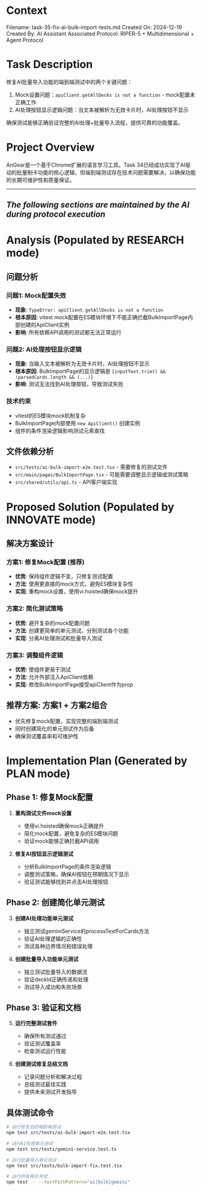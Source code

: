 # Context
Filename: task-35-fix-ai-bulk-import-tests.md
Created On: 2024-12-19
Created By: AI Assistant
Associated Protocol: RIPER-5 + Multidimensional + Agent Protocol

# Task Description
修复AI批量导入功能的端到端测试中的两个关键问题：
1. Mock设置问题：`apiClient.getAllDecks is not a function` - mock配置未正确工作
2. AI处理按钮显示逻辑问题：当文本被解析为无效卡片时，AI处理按钮不显示

确保测试能够正确验证完整的AI处理+批量导入流程，提供可靠的功能覆盖。

# Project Overview
AnGear是一个基于Chrome扩展的语言学习工具。Task 34已经成功实现了AI驱动的批量制卡功能的核心逻辑，但端到端测试存在技术问题需要解决，以确保功能的长期可维护性和质量保证。

---
*The following sections are maintained by the AI during protocol execution*
---

# Analysis (Populated by RESEARCH mode)

## 问题分析

### 问题1: Mock配置失效
- **现象**: `TypeError: apiClient.getAllDecks is not a function`
- **根本原因**: vitest mock配置在ES模块环境下不能正确拦截BulkImportPage内部创建的ApiClient实例
- **影响**: 所有依赖API调用的测试都无法正常运行

### 问题2: AI处理按钮显示逻辑
- **现象**: 当输入文本被解析为无效卡片时，AI处理按钮不显示
- **根本原因**: BulkImportPage的显示逻辑是 `{inputText.trim() && !parsedCards.length && (...)}` 
- **影响**: 测试无法找到AI处理按钮，导致测试失败

### 技术约束
- vitest的ES模块mock机制复杂
- BulkImportPage内部使用 `new ApiClient()` 创建实例
- 组件的条件渲染逻辑影响测试元素查找

## 文件依赖分析
- `src/tests/ai-bulk-import-e2e.test.tsx` - 需要修复的测试文件
- `src/main/pages/BulkImportPage.tsx` - 可能需要调整显示逻辑或测试策略
- `src/shared/utils/api.ts` - API客户端实现

# Proposed Solution (Populated by INNOVATE mode)

## 解决方案设计

### 方案1: 修复Mock配置 (推荐)
- **优势**: 保持组件逻辑不变，只修复测试配置
- **方法**: 使用更直接的mock方式，避免ES模块复杂性
- **实现**: 重构mock设置，使用vi.hoisted确保mock提升

### 方案2: 简化测试策略
- **优势**: 避开复杂的mock配置问题
- **方法**: 创建更简单的单元测试，分别测试各个功能
- **实现**: 分离AI处理测试和批量导入测试

### 方案3: 调整组件逻辑
- **优势**: 使组件更易于测试
- **方法**: 允许外部注入ApiClient依赖
- **实现**: 修改BulkImportPage接受apiClient作为prop

## 推荐方案: 方案1 + 方案2组合
- 优先修复mock配置，实现完整的端到端测试
- 同时创建简化的单元测试作为后备
- 确保测试覆盖率和可维护性

# Implementation Plan (Generated by PLAN mode)

## Phase 1: 修复Mock配置
1. **重构测试文件mock设置**
   - 使用vi.hoisted确保mock正确提升
   - 简化mock配置，避免复杂的ES模块问题
   - 验证mock能够正确拦截API调用

2. **修复AI按钮显示逻辑测试**
   - 分析BulkImportPage的条件渲染逻辑
   - 调整测试策略，确保AI按钮在预期情况下显示
   - 验证测试能够找到并点击AI处理按钮

## Phase 2: 创建简化单元测试
3. **创建AI处理功能单元测试**
   - 独立测试geminiService的processTextForCards方法
   - 验证AI处理逻辑的正确性
   - 测试各种边界情况和错误处理

4. **创建批量导入功能单元测试**
   - 独立测试批量导入的数据流
   - 验证deckId正确传递和处理
   - 测试导入成功和失败场景

## Phase 3: 验证和文档
5. **运行完整测试套件**
   - 确保所有测试通过
   - 验证测试覆盖率
   - 检查测试运行性能

6. **创建测试修复总结文档**
   - 记录问题分析和解决过程
   - 总结测试最佳实践
   - 提供未来测试开发指导

## 具体测试命令
```bash
# 运行修复后的端到端测试
npm test src/tests/ai-bulk-import-e2e.test.tsx

# 运行AI处理单元测试
npm test src/tests/gemini-service.test.ts

# 运行批量导入单元测试
npm test src/tests/bulk-import-fix.test.tsx

# 运行所有相关测试
npm test -- --testPathPattern="ai|bulk|gemini"
``` 